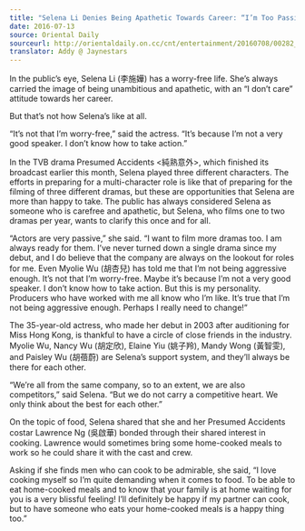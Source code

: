 ```yaml
---
title: "Selena Li Denies Being Apathetic Towards Career: “I’m Too Passive”"
date: 2016-07-13
source: Oriental Daily
sourceurl: http://orientaldaily.on.cc/cnt/entertainment/20160708/00282_078.html
translator: Addy @ Jaynestars
---
```

In the public’s eye, Selena Li (李施嬅) has a worry-free life. She’s always carried the image of being unambitious and apathetic, with an “I don’t care” attitude towards her career.

But that’s not how Selena’s like at all.

“It’s not that I’m worry-free,” said the actress. “It’s because I’m not a very good speaker. I don’t know how to take action.”

In the TVB drama Presumed Accidents <純熟意外>, which finished its broadcast earlier this month, Selena played three different characters. The efforts in preparing for a multi-character role is like that of preparing for the filming of three different dramas, but these are opportunities that Selena are more than happy to take. The public has always considered Selena as someone who is carefree and apathetic, but Selena, who films one to two dramas per year, wants to clarify this once and for all.

“Actors are very passive,” she said. “I want to film more dramas too. I am always ready for them. I’ve never turned down a single drama since my debut, and I do believe that the company are always on the lookout for roles for me. Even Myolie Wu (胡杏兒) has told me that I’m not being aggressive enough. It’s not that I’m worry-free. Maybe it’s because I’m not a very good speaker. I don’t know how to take action. But this is my personality. Producers who have worked with me all know who I’m like. It’s true that I’m not being aggressive enough. Perhaps I really need to change!”

The 35-year-old actress, who made her debut in 2003 after auditioning for Miss Hong Kong, is thankful to have a circle of close friends in the industry. Myolie Wu, Nancy Wu (胡定欣), Elaine Yiu (姚子羚), Mandy Wong (黃智雯), and Paisley Wu (胡蓓蔚) are Selena’s support system, and they’ll always be there for each other.

“We’re all from the same company, so to an extent, we are also competitors,” said Selena. “But we do not carry a competitive heart. We only think about the best for each other.”

On the topic of food, Selena shared that she and her Presumed Accidents costar Lawrence Ng (吳啟華) bonded through their shared interest in cooking. Lawrence would sometimes bring some home-cooked meals to work so he could share it with the cast and crew.

Asking if she finds men who can cook to be admirable, she said, “I love cooking myself so I’m quite demanding when it comes to food. To be able to eat home-cooked meals and to know that your family is at home waiting for you is a very blissful feeling! I’ll definitely be happy if my partner can cook, but to have someone who eats your home-cooked meals is a happy thing too.”